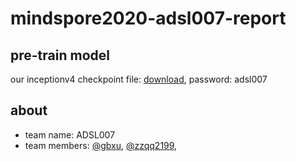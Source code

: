 # mindspore2020-adsl007-report

## pre-train model
our inceptionv4 checkpoint file: [download](https://rec.ustc.edu.cn/share/c5b2f4c0-ea05-11ea-ac8c-c96c3fa46766), password: adsl007

## about
* team name: ADSL007  
* team members: [@gbxu](https://github.com/gbxu), [@zzqq2199](https://github.com/zzqq2199),
